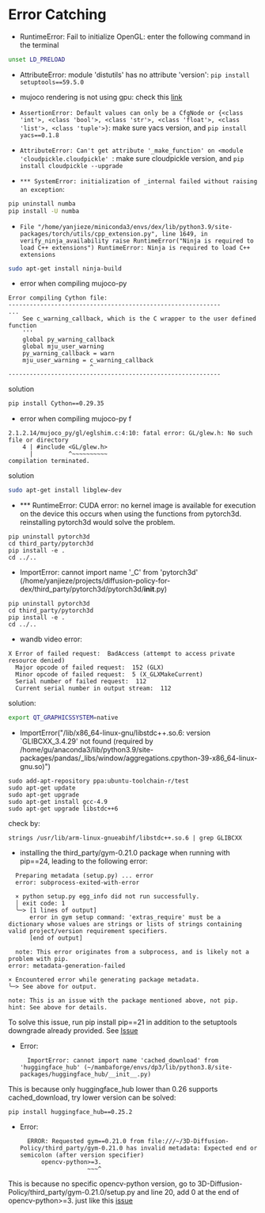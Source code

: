 # Error Catching
- RuntimeError: Fail to initialize OpenGL: enter the following command in the terminal
```bash
unset LD_PRELOAD
```

- AttributeError: module 'distutils' has no attribute 'version': `pip install setuptools==59.5.0`

- mujoco rendering is not using gpu: check this [link](https://github.com/openai/mujoco-py/issues/493)

- `AssertionError: Default values can only be a CfgNode or {<class 'int'>, <class 'bool'>, <class 'str'>, <class 'float'>, <class 'list'>, <class 'tuple'>}`: make sure yacs version, and `pip install yacs==0.1.8`

- `AttributeError: Can't get attribute '_make_function' on <module 'cloudpickle.cloudpickle' `: make sure cloudpickle version, and `pip install cloudpickle --upgrade`

- `*** SystemError: initialization of _internal failed without raising an exception`:
```bash
pip uninstall numba
pip install -U numba
```

- `File "/home/yanjieze/miniconda3/envs/dex/lib/python3.9/site-packages/torch/utils/cpp_extension.py", line 1649, in verify_ninja_availability
    raise RuntimeError("Ninja is required to load C++ extensions")
RuntimeError: Ninja is required to load C++ extensions`
```bash
sudo apt-get install ninja-build
```

- error when compiling mujoco-py 
```
Error compiling Cython file:
------------------------------------------------------------
...
    See c_warning_callback, which is the C wrapper to the user defined function
    '''
    global py_warning_callback
    global mju_user_warning
    py_warning_callback = warn
    mju_user_warning = c_warning_callback
                       ^
------------------------------------------------------------
```
solution
```bash
pip install Cython==0.29.35
```

- error when compiling mujoco-py f
```
2.1.2.14/mujoco_py/gl/eglshim.c:4:10: fatal error: GL/glew.h: No such file or directory
    4 | #include <GL/glew.h>
      |          ^~~~~~~~~~~
compilation terminated.
```
solution
```bash
sudo apt-get install libglew-dev
```

- *** RuntimeError: CUDA error: no kernel image is available for execution on the device
this occurs when using the functions from pytorch3d. reinstalling pytorch3d would solve the problem.
```
pip uninstall pytorch3d
cd third_party/pytorch3d
pip install -e .
cd ../..
```


- ImportError: cannot import name '_C' from 'pytorch3d' (/home/yanjieze/projects/diffusion-policy-for-dex/third_party/pytorch3d/pytorch3d/__init__.py)
```
pip uninstall pytorch3d
cd third_party/pytorch3d
pip install -e .
cd ../..
```

- wandb video error:
```
X Error of failed request:  BadAccess (attempt to access private resource denied)
  Major opcode of failed request:  152 (GLX)
  Minor opcode of failed request:  5 (X_GLXMakeCurrent)
  Serial number of failed request:  112
  Current serial number in output stream:  112
```
solution:
```bash
export QT_GRAPHICSSYSTEM=native
```


- ImportError("/lib/x86_64-linux-gnu/libstdc++.so.6: version `GLIBCXX_3.4.29' not found (required by /home/gu/anaconda3/lib/python3.9/site-packages/pandas/_libs/window/aggregations.cpython-39-x86_64-linux-gnu.so)")
```
sudo add-apt-repository ppa:ubuntu-toolchain-r/test
sudo apt-get update
sudo apt-get upgrade
sudo apt-get install gcc-4.9
sudo apt-get upgrade libstdc++6
```
check by:
```
strings /usr/lib/arm-linux-gnueabihf/libstdc++.so.6 | grep GLIBCXX
```

- installing the third_party/gym-0.21.0 package when running with pip==24, leading to the following error:
```
  Preparing metadata (setup.py) ... error
  error: subprocess-exited-with-error
  
  × python setup.py egg_info did not run successfully.
  │ exit code: 1
  ╰─> [1 lines of output]
      error in gym setup command: 'extras_require' must be a dictionary whose values are strings or lists of strings containing valid project/version requirement specifiers.
      [end of output]
  
  note: This error originates from a subprocess, and is likely not a problem with pip.
error: metadata-generation-failed

× Encountered error while generating package metadata.
╰─> See above for output.

note: This is an issue with the package mentioned above, not pip.
hint: See above for details.
```
To solve this issue, run pip install pip==21 in addition to the setuptools downgrade already provided. See [Issue](https://github.com/YanjieZe/3D-Diffusion-Policy/issues/20)


- Error:

        ImportError: cannot import name 'cached_download' from 'huggingface_hub' (~/mambaforge/envs/dp3/lib/python3.8/site-packages/huggingface_hub/__init__.py)
  
This is because only huggingface_hub lower than 0.26 supports cached_download, try lower version can be solved:

    pip install huggingface_hub==0.25.2 

- Error:

        ERROR: Requested gym==0.21.0 from file:///~/3D-Diffusion-Policy/third_party/gym-0.21.0 has invalid metadata: Expected end or semicolon (after version specifier)
            opencv-python>=3.
                         ~~~^

This is because no specific opencv-python version, go to 3D-Diffusion-Policy/third_party/gym-0.21.0/setup.py and line 20, add 0 at the end of opencv-python>=3. just like this [issue](https://github.com/YanjieZe/3D-Diffusion-Policy/issues/92)
